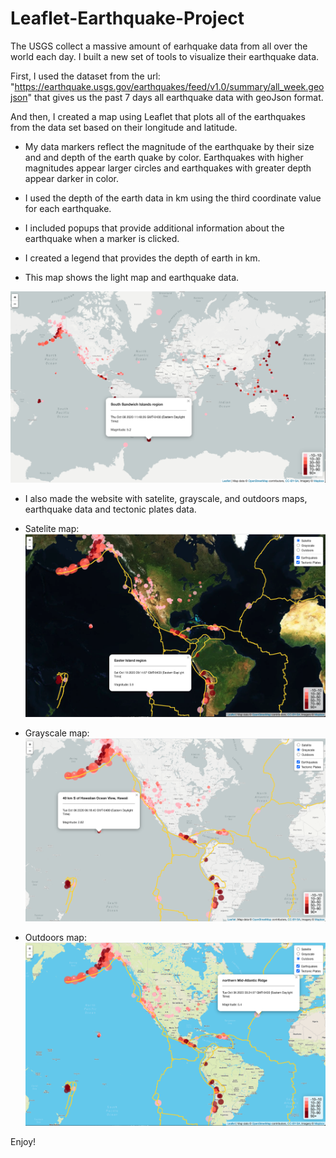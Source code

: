 # Leaflet-Earthquake-Project
The USGS collect a massive amount of earhquake data from all over the world each day. I built a new set of tools to visualize their earthquake data.

First, I used the dataset from the url: "https://earthquake.usgs.gov/earthquakes/feed/v1.0/summary/all_week.geojson" that gives us the past 7 days all earthquake data with geoJson format.

And then, I created a map using Leaflet that plots all of the earthquakes from the data set based on their longitude and latitude.

   * My data markers reflect the magnitude of the earthquake by their size and and depth of the earth quake by color. Earthquakes with higher magnitudes appear larger circles and earthquakes with greater depth appear darker in color.

   * I used the depth of the earth data in km using the third coordinate value for each earthquake.

   * I included popups that provide additional information about the earthquake when a marker is clicked.

   * I created a legend that provides the depth of earth in km.
   
   * This map shows the light map and earthquake data.
   
   ![Step_1_Image](Readme_Images/Step_1_Image.png)
   
  
   * I also made the website with satelite, grayscale, and outdoors maps, earthquake data and tectonic plates data.
   
   * Satelite map:
   ![Satelite_Image](Readme_Images/Step_2_Satelite_Image.png)
   
   
   * Grayscale map:
   ![Grayscale_Image](Readme_Images/Step_2_Grayscale_Image.png)
   
   
   * Outdoors map:
   ![Outdoors_Image](Readme_Images/Step_2_Outdoors_Image.png)
   
 
 Enjoy!
   
   
   
   
